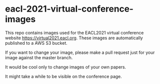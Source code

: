 # eacl-2021-virtual-conference-images

This repo contains images used for the EACL2021 virtual conference website https://virtual2021.eacl.org. These images are automatically published to a AWS S3 bucket.

If you want to change your image, please make a pull request just for your image against the master branch.

It would be cool only to change images of your own papers. 

It might take a while to be visible on the conference page.

